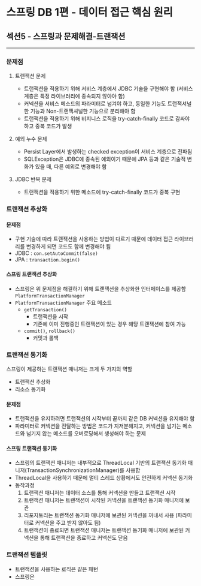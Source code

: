# 스프링 DB 1편 - 데이터 접근 핵심 원리

## 섹션5 - 스프링과 문제해결-트랜잭션 

---

### 문제점

1. 트랜잭션 문제
   - 트랜잭션을 적용하기 위해 서비스 계층에서 JDBC 기술을 구현해야 함 (서비스 계층은 특정 라이브러리에 종속되지 않아야 함)
   - 커넥션을 서비스 메소드의 파라미터로 넘겨야 하고, 동일한 기능도 트랜잭셔널한 기능과 Non-트랜잭셔널한 기능으로 분리해야 함
   - 트랜잭션을 적용하기 위해 비지니스 로직을 try-catch-finally 코드로 감싸야 하고 중복 코드가 발생

2. 예외 누수 문제
   - Persist Layer에서 발생하는 checked exception이 서비스 계층으로 전파됨
   - SQLException은 JDBC에 종속된 예외이기 때문에 JPA 등과 같은 기술적 변화가 있을 때, 다른 예외로 변경해야 함
   

3. JDBC 반복 문제
    - 트랜잭션을 적용하기 위한 메소드에 try-catch-finally 코드가 중복 구현


### 트랜잭션 추상화

#### 문제점
- 구현 기술에 따라 트랜잭션을 사용하는 방법이 다르기 때문에 데이터 접근 라이브러리를 변경하게 되면 코드도 함께 변경해야 됨
- JDBC : `con.setAutoCommit(false)`
- JPA : `transaction.begin()`

#### 스프링 트랜잭션 추상화

- 스프링은 위 문제점을 해결하기 위해 트랜잭션을 추상화한 인터페이스를 제공함 `PlatformTransactionManager`
- `PlatformTransactionManager` 주요 메소드
  - `getTransaction()`
    - 트랜잭션을 시작
    - 기존에 이미 진행중인 트랜잭션이 있는 경우 해당 트랜잭션에 참여 가능
  - `commit()`, `rollback()`
    - 커밋과 롤백 


### 트랜잭션 동기화

스프링이 제공하는 트랜잭션 매니저는 크게 두 가지의 역할 

- 트랜잭션 추상화
- 리소스 동기화

#### 문제점

- 트랜잭션을 유지하려면 트랜잭션의 시작부터 끝까지 같은 DB 커넥션을 유지해야 함
- 파라미터로 커넥션을 전달하는 방법은 코드가 지저분해지고, 커넥션을 넘기는 메소드와 넘기지 않는 메소드를 오버로딩해서 생성해야 하는 문제

#### 스프링 트랜잭션 동기화

- 스프링의 트랜잭션 매니저는 내부적으로 ThreadLocal 기반의 트랜잭션 동기화 매니저(TransactionSynchronizationManager)를 사용함 
- ThreadLocal을 사용하기 때문에 멀티 스레드 상황에서도 안전하게 커넥션 동기화
- 동작과정
  1. 트랜잭션 매니저는 데이터 소스를 통해 커넥션을 만들고 트랜잭션 시작
  2. 트랜잭션 매니저는 트랜잭션이 시작된 커넥션을 트랜잭션 동기화 매니저에 보관
  3. 리포지토리는 트랜잭션 동기화 매니저에 보관된 커넥션을 꺼내서 사용 (파라미터로 커넥션을 주고 받지 않아도 됨)
  4. 트랜잭션이 종료되면 트랜잭션 매니저는 트랜잭션 동기화 매니저에 보관된 커넥션을 통해 트랜잭션을 종료하고 커넥션도 닫음


### 트랜잭션 템플릿

- 트랜잭션을 사용하는 로직은 같은 패턴
- 스프링은 